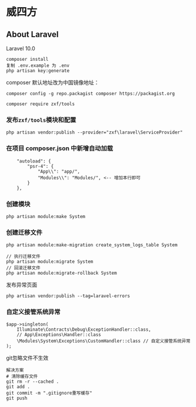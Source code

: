 # 威四方

## About Laravel
Laravel 10.0

```
composer install
复制 .env.example 为 .env
php artisan key:generate
```

composer 默认地址改为中国镜像地址：
```
composer config -g repo.packagist composer https://packagist.org
```

```
composer require zxf/tools 
```
### 发布`zxf/tools`模块和配置
```
php artisan vendor:publish --provider="zxf\laravel\ServiceProvider"
```

### 在项目 composer.json 中新增自动加载
```
    "autoload": {
        "psr-4": {
            "App\\": "app/",
            "Modules\\": "Modules/", <-- 增加本行即可
        }
    },
```

### 创建模块
```
php artisan module:make System
```
### 创建迁移文件
```
php artisan module:make-migration create_system_logs_table System

// 执行迁移文件
php artisan module:migrate System
// 回滚迁移文件
php artisan module:migrate-rollback System
```

发布异常页面
```
php artisan vendor:publish --tag=laravel-errors
```

### 自定义接管系统异常
```
$app->singleton(
    Illuminate\Contracts\Debug\ExceptionHandler::class,
    // App\Exceptions\Handler::class
    \Modules\System\Exceptions\CustomHandler::class // 自定义接管系统异常
);
```


git忽略文件不生效
```
解决方案
# 清除缓存文件
git rm -r --cached .
git add .
git commit -m ".gitignore重写缓存"
git push
```
